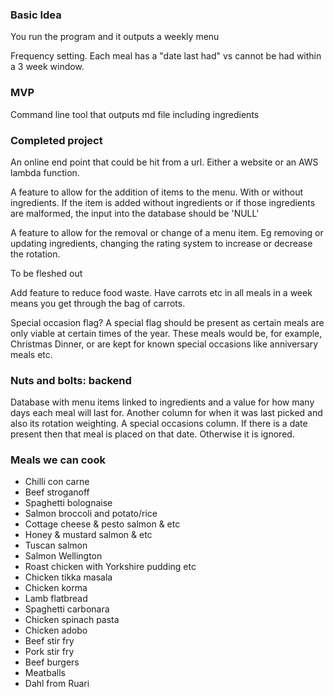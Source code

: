 ### Basic Idea

You run the program and it outputs a weekly menu

Frequency setting. Each meal has a "date last had" vs cannot be had within a 3 week window. 

### MVP

Command line tool that outputs md file including ingredients

### Completed project

An online end point that could be hit from a url. Either a website or an AWS lambda function. 

A feature to allow for the addition of items to the menu. With or without ingredients. If the item is added without ingredients or if those ingredients are malformed, the input into the database should be 'NULL'

A feature to allow for the removal or change of a menu item. Eg removing or updating ingredients, changing the rating system to increase or decrease the rotation. 

To be fleshed out

Add feature to reduce food waste. Have carrots etc in all meals in a week means you get through the bag of carrots. 

Special occasion flag? 
A special flag should be present as certain meals are only viable at certain times of the year. These meals would be, for example, Christmas Dinner, or are kept for known special occasions like anniversary meals etc.

### Nuts and bolts: backend

Database with menu items linked to ingredients and a value for how many days each meal will last for. Another column for when it was last picked and also its rotation weighting. A special occasions column. If there is a date present then that meal is placed on that date. Otherwise it is ignored. 

### Meals we can cook
+ Chilli con carne
+ Beef stroganoff 
+ Spaghetti bolognaise 
+ Salmon broccoli and potato/rice
+ Cottage cheese & pesto salmon & etc
+ Honey & mustard salmon & etc
+ Tuscan salmon 
+ Salmon Wellington
+ Roast chicken with Yorkshire pudding etc
+ Chicken tikka masala
+ Chicken korma
+ Lamb flatbread
+ Spaghetti carbonara
+ Chicken spinach pasta
+ Chicken adobo
+ Beef stir fry
+ Pork stir fry
+ Beef burgers
+ Meatballs
+ Dahl from Ruari


